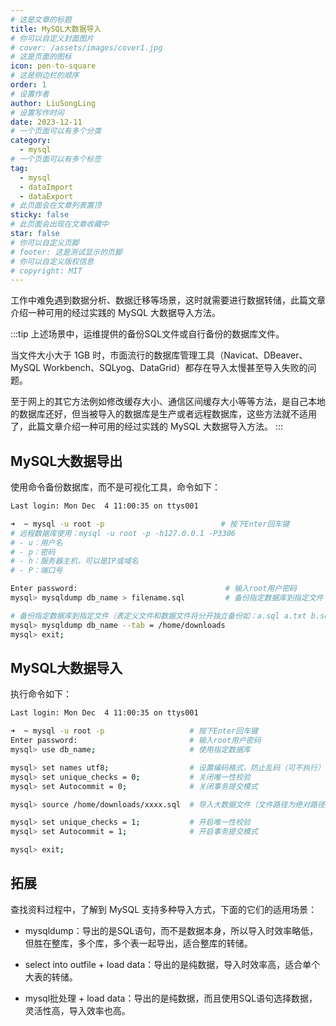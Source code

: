```yaml
---
# 这是文章的标题
title: MySQL大数据导入
# 你可以自定义封面图片
# cover: /assets/images/cover1.jpg
# 这是页面的图标
icon: pen-to-square
# 这是侧边栏的顺序
order: 1
# 设置作者
author: LiuSongLing
# 设置写作时间
date: 2023-12-11
# 一个页面可以有多个分类
category:
  - mysql
# 一个页面可以有多个标签
tag:
  - mysql
  - dataImport
  - dataExport
# 此页面会在文章列表置顶
sticky: false
# 此页面会出现在文章收藏中
star: false
# 你可以自定义页脚
# footer: 这是测试显示的页脚
# 你可以自定义版权信息
# copyright: MIT
---
```


工作中难免遇到数据分析、数据迁移等场景，这时就需要进行数据转储，此篇文章介绍一种可用的经过实践的 MySQL 大数据导入方法。

<!-- more -->

:::tip
上述场景中，运维提供的备份SQL文件或自行备份的数据库文件。

当文件大小大于 1GB 时，市面流行的数据库管理工具（Navicat、DBeaver、MySQL Workbench、SQLyog、DataGrid）都存在导入太慢甚至导入失败的问题。

至于网上的其它方法例如修改缓存大小、通信区间缓存大小等等方法，是自己本地的数据库还好，但当被导入的数据库是生产或者远程数据库，这些方法就不适用了，此篇文章介绍一种可用的经过实践的 MySQL 大数据导入方法。
:::

## MySQL大数据导出

使用命令备份数据库，而不是可视化工具，命令如下：
```bash
Last login: Mon Dec  4 11:00:35 on ttys001

➜  ~ mysql -u root -p                          # 按下Enter回车键
# 远程数据库使用：mysql -u root -p -h127.0.0.1 -P3306
# - u：用户名
# - p：密码
# - h：服务器主机，可以是IP或域名
# - P：端口号

Enter password:                                 # 输入root用户密码
mysql> mysqldump db_name > filename.sql         # 备份指定数据库到指定文件

# 备份指定数据库到指定文件（表定义文件和数据文件将分开独立备份如：a.sql a.txt b.sql b.txt）
mysql> mysqldump db_name --tab = /home/downloads 
mysql> exit;
```

## MySQL大数据导入

执行命令如下：
```bash
Last login: Mon Dec  4 11:00:35 on ttys001

➜  ~ mysql -u root -p                   # 按下Enter回车键
Enter password:                         # 输入root用户密码
mysql> use db_name;                     # 使用指定数据库

mysql> set names utf8;                  # 设置编码格式，防止乱码（可不执行）
mysql> set unique_checks = 0;           # 关闭唯一性校验
mysql> set Autocommit = 0;              # 关闭事务提交模式

mysql> source /home/downloads/xxxx.sql  # 导入大数据文件（文件路径为绝对路径），末尾没有分号

mysql> set unique_checks = 1;           # 开启唯一性校验
mysql> set Autocommit = 1;              # 开启事务提交模式

mysql> exit;
```

## 拓展

查找资料过程中，了解到 MySQL 支持多种导入方式，下面的它们的适用场景：

- mysqldump：导出的是SQL语句，而不是数据本身，所以导入时效率略低，但胜在整库，多个库，多个表一起导出，适合整库的转储。

- select into outfile + load data：导出的是纯数据，导入时效率高，适合单个大表的转储。

- mysql批处理 + load data：导出的是纯数据，而且使用SQL语句选择数据，灵活性高，导入效率也高。